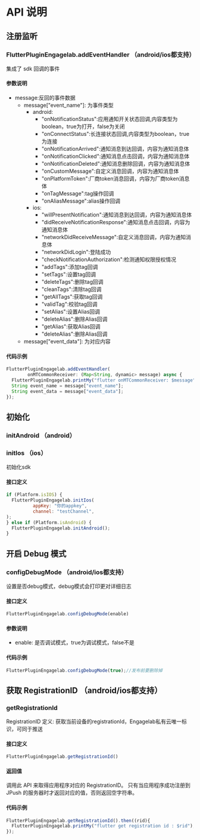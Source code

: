 # API 说明

## 注册监听

### FlutterPluginEngagelab.addEventHandler （android/ios都支持）

集成了 sdk 回调的事件

#### 参数说明
- message:反回的事件数据
  - message["event_name"]: 为事件类型
    - android:
      - "onNotificationStatus":应用通知开关状态回调,内容类型为boolean，true为打开，false为关闭
      - "onConnectStatus":长连接状态回调,内容类型为boolean，true为连接
      - "onNotificationArrived":通知消息到达回调，内容为通知消息体
      - "onNotificationClicked":通知消息点击回调，内容为通知消息体
      - "onNotificationDeleted":通知消息删除回调，内容为通知消息体
      - "onCustomMessage":自定义消息回调，内容为通知消息体
      - "onPlatformToken":厂商token消息回调，内容为厂商token消息体
      - "onTagMessage":tag操作回调
      - "onAliasMessage":alias操作回调
    - ios:
      - "willPresentNotification":通知消息到达回调，内容为通知消息体
      - "didReceiveNotificationResponse":通知消息点击回调，内容为通知消息体
      - "networkDidReceiveMessage":自定义消息回调，内容为通知消息体
      - "networkDidLogin":登陆成功
      - "checkNotificationAuthorization":检测通知权限授权情况
      - "addTags":添加tag回调
      - "setTags":设置tag回调
      - "deleteTags":删除tag回调
      - "cleanTags":清除tag回调
      - "getAllTags":获取tag回调
      - "validTag":校验tag回调
      - "setAlias":设置Alias回调
      - "deleteAlias":删除Alias回调
      - "getAlias":获取Alias回调
      - "deleteAlias":删除Alias回调
  - message["event_data"]: 为对应内容


#### 代码示例

```js
FlutterPluginEngagelab.addEventHandler(
        onMTCommonReceiver: (Map<String, dynamic> message) async {
  FlutterPluginEngagelab.printMy("flutter onMTCommonReceiver: $message");
  String event_name = message["event_name"];
  String event_data = message["event_data"];
});
```

## 初始化

### initAndroid （android）
### initIos （ios）

初始化sdk

#### 接口定义

```js
if (Platform.isIOS) {
  FlutterPluginEngagelab.initIos(
          appKey: "你的appkey",
          channel: "testChannel",
);
} else if (Platform.isAndroid) {
  FlutterPluginEngagelab.initAndroid();
}
```

## 开启 Debug 模式

### configDebugMode （android/ios都支持）

设置是否debug模式，debug模式会打印更对详细日志

#### 接口定义

```js
FlutterPluginEngagelab.configDebugMode(enable)
```

#### 参数说明

- enable: 是否调试模式，true为调试模式，false不是

#### 代码示例

```js
FlutterPluginEngagelab.configDebugMode(true);//发布前要删除掉
```

## 获取 RegistrationID （android/ios都支持）

### getRegistrationId

RegistrationID 定义:
获取当前设备的registrationId，Engagelab私有云唯一标识，可同于推送

#### 接口定义

```js
FlutterPluginEngagelab.getRegistrationId()
```

#### 返回值

调用此 API 来取得应用程序对应的 RegistrationID。 只有当应用程序成功注册到 JPush 的服务器时才返回对应的值，否则返回空字符串。

#### 代码示例

```js
FlutterPluginEngagelab.getRegistrationId().then((rid){
  FlutterPluginEngagelab.printMy("flutter get registration id : $rid");
});
```